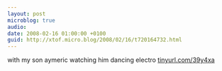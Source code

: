 ```yaml
---
layout: post
microblog: true
audio: 
date: 2008-02-16 01:00:00 +0100
guid: http://xtof.micro.blog/2008/02/16/t720164732.html
---
```

with my son aymeric watching him dancing electro [tinyurl.com/39y4xa](http://tinyurl.com/39y4xa)
